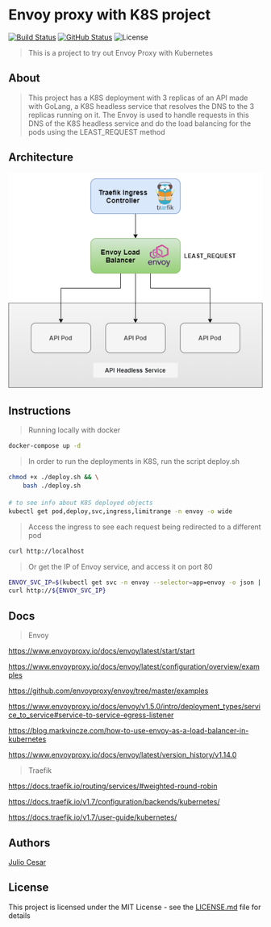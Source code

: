 # Envoy proxy with K8S project

[![Build Status](https://travis-ci.com/julio-cesar-development/envoy-proxy-k8s-project.svg)](https://travis-ci.com/julio-cesar-development/envoy-proxy-k8s-project)
[![GitHub Status](https://badgen.net/github/status/julio-cesar-development/envoy-proxy-k8s-project)](https://github.com/julio-cesar-development/envoy-proxy-k8s-project)
![License](https://badgen.net/badge/license/MIT/blue)

> This is a project to try out Envoy Proxy with Kubernetes

## About

> This project has a K8S deployment with 3 replicas of an API made with GoLang, a K8S headless service that resolves the DNS to the 3 replicas running on it.
> The Envoy is used to handle requests in this DNS of the K8S headless service and do the load balancing for the pods using the LEAST_REQUEST method

## Architecture

![Architecture](./images/envoy.png)

## Instructions

> Running locally with docker

```bash
docker-compose up -d
```

> In order to run the deployments in K8S, run the script deploy.sh

```bash
chmod +x ./deploy.sh && \
    bash ./deploy.sh

# to see info about K8S deployed objects
kubectl get pod,deploy,svc,ingress,limitrange -n envoy -o wide
```

> Access the ingress to see each request being redirected to a different pod

```bash
curl http://localhost
```

> Or get the IP of Envoy service, and access it on port 80

```bash
ENVOY_SVC_IP=$(kubectl get svc -n envoy --selector=app=envoy -o json | jq -r '.items[].spec.clusterIP')
curl http://${ENVOY_SVC_IP}
```

## Docs

> Envoy

<https://www.envoyproxy.io/docs/envoy/latest/start/start>

<https://www.envoyproxy.io/docs/envoy/latest/configuration/overview/examples>

<https://github.com/envoyproxy/envoy/tree/master/examples>

<https://www.envoyproxy.io/docs/envoy/v1.5.0/intro/deployment_types/service_to_service#service-to-service-egress-listener>

<https://blog.markvincze.com/how-to-use-envoy-as-a-load-balancer-in-kubernetes>

<https://www.envoyproxy.io/docs/envoy/latest/version_history/v1.14.0>

> Traefik

<https://docs.traefik.io/routing/services/#weighted-round-robin>

<https://docs.traefik.io/v1.7/configuration/backends/kubernetes/>

<https://docs.traefik.io/v1.7/user-guide/kubernetes/>

## Authors

[Julio Cesar](https://github.com/julio-cesar-development)

## License

This project is licensed under the MIT License - see the [LICENSE.md](LICENSE.md) file for details
